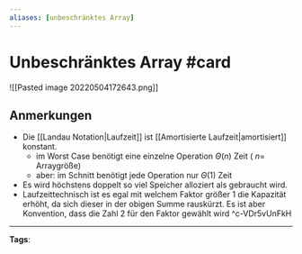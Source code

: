 ```yaml
---
aliases: [unbeschränktes Array]
---
```


# Unbeschränktes Array #card
![[Pasted image 20220504172643.png]]
## Anmerkungen
- Die [[Landau Notation|Laufzeit]] ist [[Amortisierte Laufzeit|amortisiert]] konstant.
	- im Worst Case benötigt eine einzelne Operation $\Theta(n)$ Zeit ( $n=$ Arraygröße)
	- aber: im Schnitt benötigt jede Operation nur $\Theta(1)$ Zeit
- Es wird höchstens doppelt so viel Speicher alloziert als gebraucht wird.
- Laufzeittechnisch ist es egal mit welchem Faktor größer 1 die Kapazität erhöht, da sich dieser in der obigen Summe rauskürzt. Es ist aber Konvention, dass die Zahl 2 für den Faktor gewählt wird
^c-VDr5vUnFkH
---
**Tags**: 